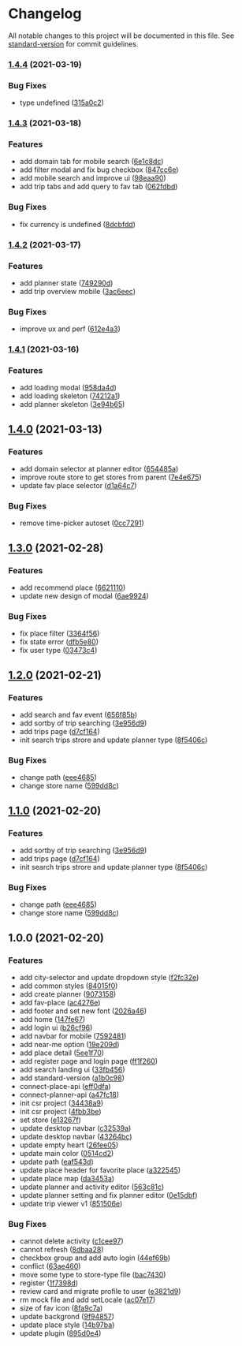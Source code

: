 # Changelog

All notable changes to this project will be documented in this file. See [standard-version](https://github.com/conventional-changelog/standard-version) for commit guidelines.

### [1.4.4](https://github.com/ppipee/di-planistra/compare/v1.4.3...v1.4.4) (2021-03-19)


### Bug Fixes

* type undefined ([315a0c2](https://github.com/ppipee/di-planistra/commit/315a0c2808170030e17ee408356bf36b217d2f5e))

### [1.4.3](https://github.com/ppipee/di-planistra/compare/v1.4.2...v1.4.3) (2021-03-18)


### Features

* add domain tab for mobile search ([6e1c8dc](https://github.com/ppipee/di-planistra/commit/6e1c8dcdcab15aee142122d484949a901dc29b0a))
* add filter modal and fix bug checkbox ([847cc6e](https://github.com/ppipee/di-planistra/commit/847cc6e8da42c504aa608ceff7b9cffafc3adb4f))
* add mobile search and improve ui ([98eaa90](https://github.com/ppipee/di-planistra/commit/98eaa90b0ca43f335c11bdd3eab2f6df951ba7a1))
* add trip tabs and add query to fav tab ([062fdbd](https://github.com/ppipee/di-planistra/commit/062fdbd0f44d53991acf1594d36ae5dbdc724464))


### Bug Fixes

* fix currency is undefined ([8dcbfdd](https://github.com/ppipee/di-planistra/commit/8dcbfdd071b3f2846c4911ba5d3e18712b20762d))

### [1.4.2](https://github.com/ppipee/di-planistra/compare/v1.4.1...v1.4.2) (2021-03-17)


### Features

* add planner state ([749290d](https://github.com/ppipee/di-planistra/commit/749290dd667639450b53231718f6c51605671e64))
* add trip overview mobile ([3ac6eec](https://github.com/ppipee/di-planistra/commit/3ac6eec12be2f0ab694fc63ebc01ba3dca366946))


### Bug Fixes

* improve ux and perf ([612e4a3](https://github.com/ppipee/di-planistra/commit/612e4a37615ef5d56589167df028f7c3a140ec35))

### [1.4.1](https://github.com/ppipee/di-planistra/compare/v1.4.0...v1.4.1) (2021-03-16)


### Features

* add loading modal ([958da4d](https://github.com/ppipee/di-planistra/commit/958da4dcd7d978848aa4512d66bbf9122b5ce46a))
* add loading skeleton ([74212a1](https://github.com/ppipee/di-planistra/commit/74212a197372063dd64de2487c8a1a0aa2022a7f))
* add planner skeleton ([3e94b65](https://github.com/ppipee/di-planistra/commit/3e94b651670e2e3999ae9fd1f025fbd90a00fcc7))

## [1.4.0](https://github.com/ppipee/di-planistra/compare/v1.3.0...v1.4.0) (2021-03-13)


### Features

* add domain selector at planner editor ([654485a](https://github.com/ppipee/di-planistra/commit/654485acf5e46ea3e5cc02476f48268d00b3f935))
* improve route store to get stores from parent ([7e4e675](https://github.com/ppipee/di-planistra/commit/7e4e6752737c3c5b6e695d649b029b3ec391c876))
* update fav place selector ([d1a64c7](https://github.com/ppipee/di-planistra/commit/d1a64c74296025670335aeff09c3cdf04a664985))


### Bug Fixes

* remove time-picker autoset ([0cc7291](https://github.com/ppipee/di-planistra/commit/0cc7291e8f44f6ff19851538f37bff59bfd4d833))

## [1.3.0](https://github.com/ppipee/di-planistra/compare/v1.2.0...v1.3.0) (2021-02-28)


### Features

* add recommend place ([6621110](https://github.com/ppipee/di-planistra/commit/66211102357b6754d8301ed0d1283d88457b0f9e))
* update new design of modal ([6ae9924](https://github.com/ppipee/di-planistra/commit/6ae992418c1a2904a392164a3115433c098d7763))


### Bug Fixes

* fix place filter ([3364f56](https://github.com/ppipee/di-planistra/commit/3364f569a61921b067369e361f031ddb5e322ee5))
* fix state error ([dfb5e80](https://github.com/ppipee/di-planistra/commit/dfb5e803c7d6b124aec6be3beb32fa574dd5bbd5))
* fix user type ([03473c4](https://github.com/ppipee/di-planistra/commit/03473c4b6fc763c6013a912627c619cec1ca2943))

## [1.2.0](https://github.com/ppipee/di-planistra/compare/v1.0.0...v1.2.0) (2021-02-21)


### Features

* add search and fav event ([656f85b](https://github.com/ppipee/di-planistra/commit/656f85b77df1468a316a6964e95e4a5850f1d337))
* add sortby of trip searching ([3e956d9](https://github.com/ppipee/di-planistra/commit/3e956d9c8734cdbd116f93f9f3fb69a4309b699c))
* add trips page ([d7cf164](https://github.com/ppipee/di-planistra/commit/d7cf1646904f0d946155b499019fabb904c58843))
* init search trips strore and update planner type ([8f5406c](https://github.com/ppipee/di-planistra/commit/8f5406cde47933abdc9d157e011d4ea67bff3885))


### Bug Fixes

* change path ([eee4685](https://github.com/ppipee/di-planistra/commit/eee4685600fb26146e81650116e1058cc8f5b518))
* change store name ([599dd8c](https://github.com/ppipee/di-planistra/commit/599dd8c91303b1c0398a5ec45d6f693d90dd32d4))

## [1.1.0](https://github.com/ppipee/di-planistra/compare/v1.0.0...v1.1.0) (2021-02-20)


### Features

* add sortby of trip searching ([3e956d9](https://github.com/ppipee/di-planistra/commit/3e956d9c8734cdbd116f93f9f3fb69a4309b699c))
* add trips page ([d7cf164](https://github.com/ppipee/di-planistra/commit/d7cf1646904f0d946155b499019fabb904c58843))
* init search trips strore and update planner type ([8f5406c](https://github.com/ppipee/di-planistra/commit/8f5406cde47933abdc9d157e011d4ea67bff3885))


### Bug Fixes

* change path ([eee4685](https://github.com/ppipee/di-planistra/commit/eee4685600fb26146e81650116e1058cc8f5b518))
* change store name ([599dd8c](https://github.com/ppipee/di-planistra/commit/599dd8c91303b1c0398a5ec45d6f693d90dd32d4))

## 1.0.0 (2021-02-20)


### Features

* add city-selector and update dropdown style ([f2fc32e](https://github.com/ppipee/di-planistra/commit/f2fc32e5aac2bb63758216a7b91d6cf5d82b91bf))
* add common styles ([84015f0](https://github.com/ppipee/di-planistra/commit/84015f0907c6f612c0e47b5f653b35bd9bac0e94))
* add create planner ([9073158](https://github.com/ppipee/di-planistra/commit/9073158f6fe64923b4f790bb0937240eda40275a))
* add fav-place ([ac4276e](https://github.com/ppipee/di-planistra/commit/ac4276e7bf1717086af1d3cd451ab44b7ddd86a1))
* add footer and set new font ([2026a46](https://github.com/ppipee/di-planistra/commit/2026a464b203df44cc54d5bb4b9d135ea5c8dc0b))
* add home ([147fe67](https://github.com/ppipee/di-planistra/commit/147fe67861be5141daf4522142d9a9a2030d873c))
* add login ui ([b26cf96](https://github.com/ppipee/di-planistra/commit/b26cf96855aa1528f0cb46765b1442b45c63099f))
* add navbar for mobile ([7592481](https://github.com/ppipee/di-planistra/commit/759248121605572c5ad8d2df69d467c25fe36d9d))
* add near-me option ([19e209d](https://github.com/ppipee/di-planistra/commit/19e209dcfb9cc2f60eb3744d92bc1d448d54c786))
* add place detail ([5ee1f70](https://github.com/ppipee/di-planistra/commit/5ee1f70f7a481ebcab12f497bea1a146f8292048))
* add register page and login page ([ff1f260](https://github.com/ppipee/di-planistra/commit/ff1f2605503fcdcc8da42194f5e5c67c6629d31f))
* add search landing ui ([33fb456](https://github.com/ppipee/di-planistra/commit/33fb4561b7922f794a1eddede5251f349a8ac5f0))
* add standard-version ([a1b0c98](https://github.com/ppipee/di-planistra/commit/a1b0c98607c302e5153341f3a4dff6db19f7564f))
* connect-place-api ([eff0dfa](https://github.com/ppipee/di-planistra/commit/eff0dfa4cf1f4d873e41ec90fad0166ab023bbf1))
* connect-planner-api ([a47fc18](https://github.com/ppipee/di-planistra/commit/a47fc184e9f7866a73fb04317f7c9aa72d832033))
* init csr project ([34438a9](https://github.com/ppipee/di-planistra/commit/34438a900dbc2215516a3f6040573c0ce0307222))
* init csr project ([4fbb3be](https://github.com/ppipee/di-planistra/commit/4fbb3be18e772e4848ccf59cab7645f427619a91))
* set store ([e13267f](https://github.com/ppipee/di-planistra/commit/e13267fb5ec60e449e18b62366843c233564422e))
* update desktop navbar ([c32539a](https://github.com/ppipee/di-planistra/commit/c32539a241607cd1cebe061174611e0d855d8360))
* update desktop navbar ([43264bc](https://github.com/ppipee/di-planistra/commit/43264bc11c56f8d244925a359d29167fa969eaa5))
* update empty heart ([26fee05](https://github.com/ppipee/di-planistra/commit/26fee0559b1300ec027faa7957835290b5e1a978))
* update main color ([0514cd2](https://github.com/ppipee/di-planistra/commit/0514cd2f6f1b50104ce41a2e5fcbd57c36489205))
* update path ([eaf543d](https://github.com/ppipee/di-planistra/commit/eaf543d2656f324fb31c26c71be390ddec91b743))
* update place header for favorite place ([a322545](https://github.com/ppipee/di-planistra/commit/a32254554ec4dc2f41c217bf74b3cdc2c5fb5c25))
* update place map ([da3453a](https://github.com/ppipee/di-planistra/commit/da3453affc2711e5e7dc2fe73edc31a1c4859382))
* update planner and activity editor ([563c81c](https://github.com/ppipee/di-planistra/commit/563c81c4b47abf250671a7894570c3dd478953f9))
* update planner setting and fix planner editor ([0e15dbf](https://github.com/ppipee/di-planistra/commit/0e15dbfa9bfa61edb206285fc294718cc421a1fb))
* update trip viewer v1 ([851506e](https://github.com/ppipee/di-planistra/commit/851506ec4fed9fc2bff59b0d0f846f9ee78f6725))


### Bug Fixes

* cannot delete activity ([c1cee97](https://github.com/ppipee/di-planistra/commit/c1cee97be5998cd8e0a9e2d33d8a7b99e39f8375))
* cannot refresh ([8dbaa28](https://github.com/ppipee/di-planistra/commit/8dbaa28ff5f7f70ba5a770a59048ad4ebdd18b99))
* checkbox group and add auto login ([44ef69b](https://github.com/ppipee/di-planistra/commit/44ef69b0f771e583e775afe8a35a8d27784d77c9))
* conflict ([63ae460](https://github.com/ppipee/di-planistra/commit/63ae4606e958c1387f8c7932ca88eee17b55f358))
* move some type to store-type file ([bac7430](https://github.com/ppipee/di-planistra/commit/bac74305aa2dfbd49b7190415f003c69f48853d8))
* register ([1f7398d](https://github.com/ppipee/di-planistra/commit/1f7398d325f521eee98e6a91e9eb7e3304ba7e7c))
* review card and migrate profile to user ([e3821d9](https://github.com/ppipee/di-planistra/commit/e3821d9a858b461eb51a723a5425d8df53c9ae91))
* rm mock file and add setLocale ([ac07e17](https://github.com/ppipee/di-planistra/commit/ac07e170a48de1b6c91c264b48fd2460b173c10e))
* size of fav icon ([8fa9c7a](https://github.com/ppipee/di-planistra/commit/8fa9c7a4183e3bd7e3bd40c68b7257f730e8c7f7))
* update backgrond ([9f94857](https://github.com/ppipee/di-planistra/commit/9f948575e4a1a1c4004906e27decfe74160bc890))
* update place style ([14b97ba](https://github.com/ppipee/di-planistra/commit/14b97ba7e6d29f26bb735d923ea0f2fd44a18649))
* update plugin ([895d0e4](https://github.com/ppipee/di-planistra/commit/895d0e4a26dbf23c5784c69f6b19ce7f6497fb27))
